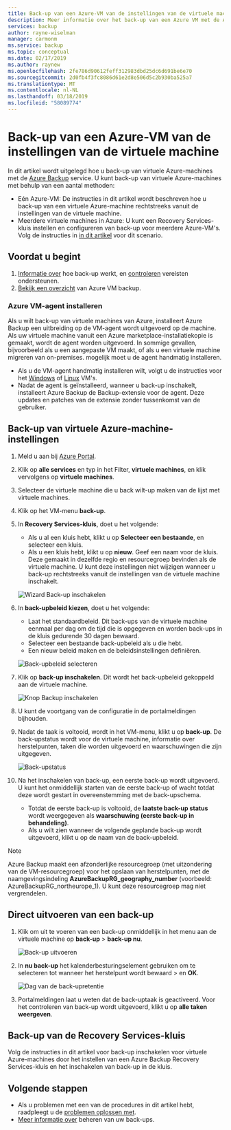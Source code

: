 ```yaml
---
title: Back-up van een Azure-VM van de instellingen van de virtuele machine met de Azure Backup-service
description: Meer informatie over het back-up van een Azure VM met de Azure Backup-service
services: backup
author: rayne-wiselman
manager: carmonm
ms.service: backup
ms.topic: conceptual
ms.date: 02/17/2019
ms.author: raynew
ms.openlocfilehash: 2fe786d90612feff312983dbd25dc6d691be6e70
ms.sourcegitcommit: 2d0fb4f3fc8086d61e2d8e506d5c2b930ba525a7
ms.translationtype: MT
ms.contentlocale: nl-NL
ms.lasthandoff: 03/18/2019
ms.locfileid: "58089774"
---
```

# <a name="back-up-an-azure-vm-from-the-vm-settings"></a>Back-up van een Azure-VM van de instellingen van de virtuele machine

In dit artikel wordt uitgelegd hoe u back-up van virtuele Azure-machines met de [Azure Backup](backup-overview.md) service. U kunt back-up van virtuele Azure-machines met behulp van een aantal methoden:

- Eén Azure-VM: De instructies in dit artikel wordt beschreven hoe u back-up van een virtuele Azure-machine rechtstreeks vanuit de instellingen van de virtuele machine.
- Meerdere virtuele machines in Azure: U kunt een Recovery Services-kluis instellen en configureren van back-up voor meerdere Azure-VM's. Volg de instructies in [in dit artikel](backup-azure-arm-vms-prepare.md) voor dit scenario.

 

## <a name="before-you-start"></a>Voordat u begint

1. [Informatie over](backup-architecture.md#how-does-azure-backup-work) hoe back-up werkt, en [controleren](backup-support-matrix.md#azure-vm-backup-support) vereisten ondersteunen. 
2. [Bekijk een overzicht](backup-azure-vms-introduction.md) van Azure VM backup.

### <a name="azure-vm-agent-installation"></a>Azure VM-agent installeren

Als u wilt back-up van virtuele machines van Azure, installeert Azure Backup een uitbreiding op de VM-agent wordt uitgevoerd op de machine. Als uw virtuele machine vanuit een Azure marketplace-installatiekopie is gemaakt, wordt de agent worden uitgevoerd. In sommige gevallen, bijvoorbeeld als u een aangepaste VM maakt, of als u een virtuele machine migreren van on-premises. mogelijk moet u de agent handmatig installeren. 

- Als u de VM-agent handmatig installeren wilt, volgt u de instructies voor het [Windows](https://docs.microsoft.com/azure/virtual-machines/extensions/agent-windows) of [Linux](https://docs.microsoft.com/azure/virtual-machines/extensions/agent-linux) VM's. 
- Nadat de agent is geïnstalleerd, wanneer u back-up inschakelt, installeert Azure Backup de Backup-extensie voor de agent. Deze updates en patches van de extensie zonder tussenkomst van de gebruiker.

## <a name="back-up-from-azure-vm-settings"></a>Back-up van virtuele Azure-machine-instellingen


1. Meld u aan bij [Azure Portal](https://portal.azure.com/).
2. Klik op **alle services** en typ in het Filter, **virtuele machines**, en klik vervolgens op **virtuele machines**. 
3. Selecteer de virtuele machine die u back wilt-up maken van de lijst met virtuele machines.
4. Klik op het VM-menu **back-up**. 
5. In **Recovery Services-kluis**, doet u het volgende:
   - Als u al een kluis hebt, klikt u op **Selecteer een bestaande**, en selecteer een kluis.
   - Als u een kluis hebt, klikt u op **nieuw**. Geef een naam voor de kluis. Deze gemaakt in dezelfde regio en resourcegroep bevinden als de virtuele machine. U kunt deze instellingen niet wijzigen wanneer u back-up rechtstreeks vanuit de instellingen van de virtuele machine inschakelt.

   ![Wizard Back-up inschakelen](./media/backup-azure-vms-first-look-arm/vm-menu-enable-backup-small.png)

6. In **back-upbeleid kiezen**, doet u het volgende:

   - Laat het standaardbeleid. Dit back-ups van de virtuele machine eenmaal per dag om de tijd die is opgegeven en worden back-ups in de kluis gedurende 30 dagen bewaard.
   - Selecteer een bestaande back-upbeleid als u die hebt.
   - Een nieuw beleid maken en de beleidsinstellingen definiëren.  

   ![Back-upbeleid selecteren](./media/backup-azure-vms-first-look-arm/set-backup-policy.png)

7. Klik op **back-up inschakelen**. Dit wordt het back-upbeleid gekoppeld aan de virtuele machine. 

    ![Knop Backup inschakelen](./media/backup-azure-vms-first-look-arm/vm-management-menu-enable-backup-button.png)

8. U kunt de voortgang van de configuratie in de portalmeldingen bijhouden.
9. Nadat de taak is voltooid, wordt in het VM-menu, klikt u op **back-up**. De back-upstatus wordt voor de virtuele machine, informatie over herstelpunten, taken die worden uitgevoerd en waarschuwingen die zijn uitgegeven.

   ![Back-upstatus](./media/backup-azure-vms-first-look-arm/backup-item-view-update.png)

10. Na het inschakelen van back-up, een eerste back-up wordt uitgevoerd. U kunt het onmiddellijk starten van de eerste back-up of wacht totdat deze wordt gestart in overeenstemming met de back-upschema.
    - Totdat de eerste back-up is voltooid, de **laatste back-up status** wordt weergegeven als **waarschuwing (eerste back-up in behandeling)**.
    - Als u wilt zien wanneer de volgende geplande back-up wordt uitgevoerd, klikt u op de naam van de back-upbeleid.
    
   

> [!NOTE]
> Azure Backup maakt een afzonderlijke resourcegroep (met uitzondering van de VM-resourcegroep) voor het opslaan van herstelpunten, met de naamgevingsindeling **AzureBackupRG_geography_number** (voorbeeld: AzureBackupRG_northeurope_1). U kunt deze resourcegroep mag niet vergrendelen.



## <a name="run-a-backup-immediately"></a>Direct uitvoeren van een back-up 

1. Klik om uit te voeren van een back-up onmiddellijk in het menu aan de virtuele machine op **back-up** > **back-up nu**.

    ![Back-up uitvoeren](./media/backup-azure-vms-first-look-arm/backup-now-update.png)

2. In **nu back-up** het kalenderbesturingselement gebruiken om te selecteren tot wanneer het herstelpunt wordt bewaard > en **OK**.
  
    ![Dag van de back-upretentie](./media/backup-azure-vms-first-look-arm/backup-now-blade-calendar.png)

3. Portalmeldingen laat u weten dat de back-uptaak is geactiveerd. Voor het controleren van back-up wordt uitgevoerd, klikt u op **alle taken weergeven**.




## <a name="back-up-from-the-recovery-services-vault"></a>Back-up van de Recovery Services-kluis

Volg de instructies in dit artikel voor back-up inschakelen voor virtuele Azure-machines door het instellen van een Azure Backup Recovery Services-kluis en het inschakelen van back-up in de kluis.

## <a name="next-steps"></a>Volgende stappen

- Als u problemen met een van de procedures in dit artikel hebt, raadpleegt u de [problemen oplossen met](backup-azure-vms-troubleshoot.md).
- [Meer informatie over](backup-azure-manage-vms.md) beheren van uw back-ups.

